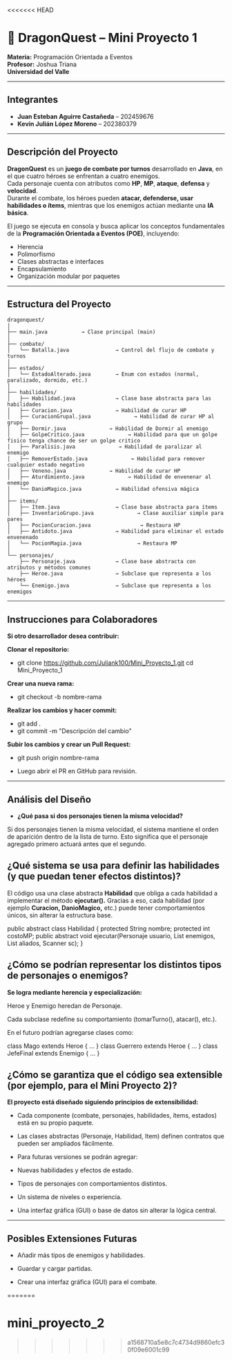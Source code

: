 <<<<<<< HEAD
# 🐉 DragonQuest – Mini Proyecto 1  
**Materia:** Programación Orientada a Eventos  
**Profesor:** Joshua Triana  
**Universidad del Valle**

---

## Integrantes  
- **Juan Esteban Aguirre Castañeda** – 202459676  
- **Kevin Julián López Moreno** – 202380379  

---

## Descripción del Proyecto  
**DragonQuest** es un **juego de combate por turnos** desarrollado en **Java**, en el que cuatro héroes se enfrentan a cuatro enemigos.  
Cada personaje cuenta con atributos como **HP**, **MP**, **ataque**, **defensa** y **velocidad**.  
Durante el combate, los héroes pueden **atacar, defenderse, usar habilidades o ítems**, mientras que los enemigos actúan mediante una **IA básica**.  

El juego se ejecuta en consola y busca aplicar los conceptos fundamentales de la **Programación Orientada a Eventos (POE)**, incluyendo:
- Herencia  
- Polimorfismo  
- Clases abstractas e interfaces  
- Encapsulamiento  
- Organización modular por paquetes

---

## Estructura del Proyecto

```plaintext
dragonquest/
│
├── main.java           → Clase principal (main)
│
├── combate/
│   └── Batalla.java               → Control del flujo de combate y turnos
│
├── estados/
│   └── EstadoAlterado.java        → Enum con estados (normal, paralizado, dormido, etc.)
│
├── habilidades/
│   ├── Habilidad.java             → Clase base abstracta para las habilidades
│   ├── Curacion.java              → Habilidad de curar HP
│   ├── CuracionGrupal.java              → Habilidad de curar HP al grupo
│   ├── Dormir.java              → Habilidad de Dormir al enemigo
│   ├── GolpeCritico.java              → Habilidad para que un golpe fisico tenga chance de ser un golpe critico
│   ├── Paralisis.java              → Habilidad de paralizar al enemigo
│   ├── RemoverEstado.java              → Habilidad para remover cualquier estado negativo 
│   ├── Veneno.java              → Habilidad de curar HP
│   ├── Aturdimiento.java              → Habilidad de envenenar al enemigo
│   └── DanioMagico.java           → Habilidad ofensiva mágica
│
├── items/
│   ├── Item.java                  → Clase base abstracta para ítems
│   ├── InventarioGrupo.java              → Clase auxiliar simple para pares
│   ├── PocionCuracion.java                → Restaura HP
│   ├── Antidoto.java              → Habilidad para eliminar el estado envenenado
│   └── PocionMagia.java                  → Restaura MP
│
└── personajes/
    ├── Personaje.java             → Clase base abstracta con atributos y métodos comunes
    ├── Heroe.java                 → Subclase que representa a los héroes
    └── Enemigo.java               → Subclase que representa a los enemigos
```
---

## Instrucciones para Colaboradores
**Si otro desarrollador desea contribuir:**

**Clonar el repositorio:**

- git clone https://github.com/Juliank100/Mini_Proyecto_1.git cd Mini_Proyecto_1


**Crear una nueva rama:**

- git checkout -b nombre-rama


**Realizar los cambios y hacer commit:**

- git add .
- git commit -m "Descripción del cambio"


**Subir los cambios y crear un Pull Request:**

- git push origin nombre-rama

- Luego abrir el PR en GitHub para revisión.

---

## Análisis del Diseño
- **¿Qué pasa si dos personajes tienen la misma velocidad?**

Si dos personajes tienen la misma velocidad, el sistema mantiene el orden de aparición dentro de la lista de turno.
Esto significa que el personaje agregado primero actuará antes que el segundo.

## ¿Qué sistema se usa para definir las habilidades (y que puedan tener efectos distintos)?

El código usa una clase abstracta **Habilidad** que obliga a cada habilidad a implementar el método **ejecutar().**
Gracias a eso, cada habilidad (por ejemplo **Curacion, DanioMagico,** etc.) puede tener comportamientos únicos, sin alterar la estructura base.

public abstract class Habilidad {
    protected String nombre;
    protected int costoMP;
    public abstract void ejecutar(Personaje usuario, List<Personaje> enemigos, List<Personaje> aliados, Scanner sc);
}

## ¿Cómo se podrían representar los distintos tipos de personajes o enemigos?

**Se logra mediante herencia y especialización:**

Heroe y Enemigo heredan de Personaje.

Cada subclase redefine su comportamiento (tomarTurno(), atacar(), etc.).

En el futuro podrían agregarse clases como:

class Mago extends Heroe { ... }
class Guerrero extends Heroe { ... }
class JefeFinal extends Enemigo { ... }

## ¿Cómo se garantiza que el código sea extensible (por ejemplo, para el Mini Proyecto 2)?

**El proyecto está diseñado siguiendo principios de extensibilidad:**

- Cada componente (combate, personajes, habilidades, ítems, estados) está en su propio paquete.

- Las clases abstractas (Personaje, Habilidad, Item) definen contratos que pueden ser ampliados fácilmente.

- Para futuras versiones se podrán agregar:

- Nuevas habilidades y efectos de estado.

- Tipos de personajes con comportamientos distintos.

- Un sistema de niveles o experiencia.

- Una interfaz gráfica (GUI) o base de datos sin alterar la lógica central.
---

## Posibles Extensiones Futuras

- Añadir más tipos de enemigos y habilidades.

- Guardar y cargar partidas.

- Crear una interfaz gráfica (GUI) para el combate.

=======
# mini_proyecto_2
>>>>>>> a1568710a5e8c7c4734d9860efc30f09e6001c99
